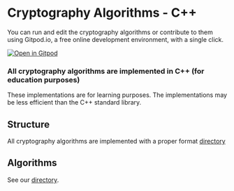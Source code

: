 # Cryptography Algorithms - C++

You can run and edit the cryptography algorithms or contribute to them using Gitpod.io, a free online development environment, with a single click.

[![Open in Gitpod](https://gitpod.io/button/open-in-gitpod.svg)](https://f03fda39-f3d0-4b73-b97c-efe736981495.ws-us02.gitpod.io/#/workspace/C_Plus_Plus)


### All cryptography algorithms are implemented in C++ (for education purposes)
These implementations are for learning purposes. The implementations may be less efficient than the C++ standard library.

## Structure
All cryptography algorithms are implemented with a proper format [directory](STRUCTURE.cpp)

## Algorithms
See our [directory](DIRECTORY.md).
